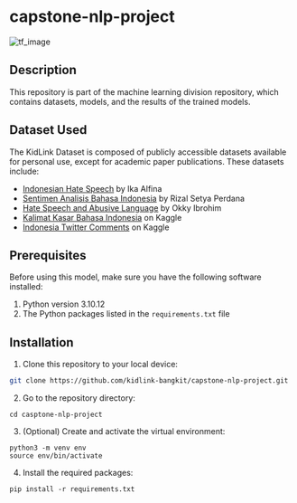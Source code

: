 # capstone-nlp-project

![tf_image](https://logowik.com/content/uploads/images/tensorflow-new1255.jpg)


## Description

This repository is part of the machine learning division repository, which contains datasets, models, and the results of the trained models.

## Dataset Used

The KidLink Dataset is composed of publicly accessible datasets available for personal use, except for academic paper publications. These datasets include:

- [Indonesian Hate Speech](https://github.com/ialfina/id-hatespeech-detection) by Ika Alfina
- [Sentimen Analisis Bahasa Indonesia](https://github.com/rizalespe/Dataset-Sentimen-Analisis-Bahasa-Indonesia) by Rizal Setya Perdana
- [Hate Speech and Abusive Language](https://github.com/okkyibrohim/id-multi-label-hate-speech-and-abusive-language-detection) by Okky Ibrohim
- [Kalimat Kasar Bahasa Indonesia](https://www.kaggle.com/datasets/tsqfnfl/kalimat-kasar-bahasa-indonesia) on Kaggle
- [Indonesia Twitter Comments](https://www.kaggle.com/datasets/bondanvitto/indonesia-twitter-comment-labeled-with-ite-law) on Kaggle

## Prerequisites

Before using this model, make sure you have the following software installed:

1. Python version 3.10.12
2. The Python packages listed in the `requirements.txt` file

## Installation

1. Clone this repository to your local device:

```bash
git clone https://github.com/kidlink-bangkit/capstone-nlp-project.git
```

2. Go to the repository directory:

```
cd casptone-nlp-project
```

3. (Optional) Create and activate the virtual environment:

```
python3 -m venv env
source env/bin/activate
```

4. Install the required packages:

```
pip install -r requirements.txt

```
